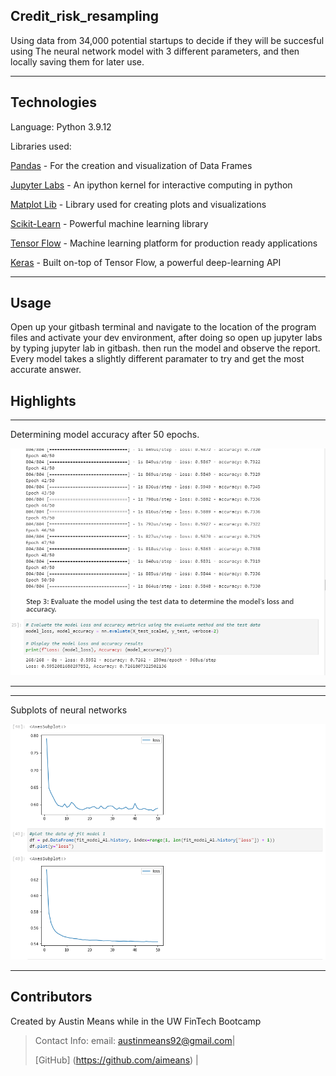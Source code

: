 ## Credit_risk_resampling
Using data from 34,000 potential startups to decide if they will be succesful using The neural network model with 3 different parameters, and then locally saving them for later use. 

---

## Technologies

Language: Python 3.9.12

Libraries used:

[Pandas](https://pandas.pydata.org/pandas-docs/stable/index.html) - For the creation and visualization of Data Frames

[Jupyter Labs](https://jupyter.org/) - An ipython kernel for interactive computing in python

[Matplot Lib](https://matplotlib.org/) - Library used for creating plots and visualizations

[Scikit-Learn](https://scikit-learn.org/0.18/auto_examples/svm/plot_iris.html) - Powerful machine learning library

[Tensor Flow](https://www.tensorflow.org/) - Machine learning platform for production ready applications

[Keras](https://keras.io/about/) - Built on-top of Tensor Flow, a powerful deep-learning API


---

## Usage

Open up your gitbash terminal and navigate to the location of the program files and activate your dev environment, after doing so open up jupyter labs by typing jupyter lab in gitbash. then run the model and observe the report. Every model takes a slightly different paramater to try and get the most accurate answer.

## Highlights
--- 
Determining model accuracy after 50 epochs.

!['Model accuracy'](README-images/model_accuracy.png)

---

---
Subplots of neural networks

!['subplots'](README-images/subplots.png)

---

## Contributors

Created by Austin Means while in the UW FinTech Bootcamp
> Contact Info:
> email: austinmeans92@gmail.com|
> 
> [GitHub] (https://github.com/aimeans) |